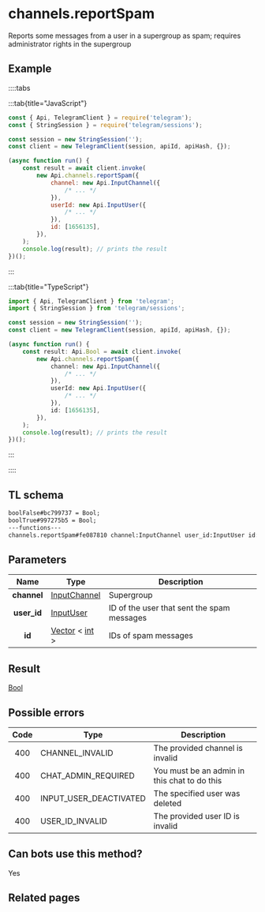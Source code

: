 # channels.reportSpam

Reports some messages from a user in a supergroup as spam; requires administrator rights in the supergroup

## Example

::::tabs

:::tab{title="JavaScript"}

```js
const { Api, TelegramClient } = require('telegram');
const { StringSession } = require('telegram/sessions');

const session = new StringSession('');
const client = new TelegramClient(session, apiId, apiHash, {});

(async function run() {
    const result = await client.invoke(
        new Api.channels.reportSpam({
            channel: new Api.InputChannel({
                /* ... */
            }),
            userId: new Api.InputUser({
                /* ... */
            }),
            id: [1656135],
        }),
    );
    console.log(result); // prints the result
})();
```

:::

:::tab{title="TypeScript"}

```ts
import { Api, TelegramClient } from 'telegram';
import { StringSession } from 'telegram/sessions';

const session = new StringSession('');
const client = new TelegramClient(session, apiId, apiHash, {});

(async function run() {
    const result: Api.Bool = await client.invoke(
        new Api.channels.reportSpam({
            channel: new Api.InputChannel({
                /* ... */
            }),
            userId: new Api.InputUser({
                /* ... */
            }),
            id: [1656135],
        }),
    );
    console.log(result); // prints the result
})();
```

:::

::::

## TL schema

```txt
boolFalse#bc799737 = Bool;
boolTrue#997275b5 = Bool;
---functions---
channels.reportSpam#fe087810 channel:InputChannel user_id:InputUser id:Vector<int> = Bool;
```

## Parameters

|    Name     | Type                                                                                              | Description                                |
| :---------: | ------------------------------------------------------------------------------------------------- | ------------------------------------------ |
| **channel** | [InputChannel](https://core.telegram.org/type/InputChannel)                                       | Supergroup                                 |
| **user_id** | [InputUser](https://core.telegram.org/type/InputUser)                                             | ID of the user that sent the spam messages |
|   **id**    | [Vector](https://core.telegram.org/type/Vector%20t) < [int](https://core.telegram.org/type/int) > | IDs of spam messages                       |

## Result

[Bool](https://core.telegram.org/type/Bool)

## Possible errors

| Code | Type                   | Description                                  |
| :--: | ---------------------- | -------------------------------------------- |
| 400  | CHANNEL_INVALID        | The provided channel is invalid              |
| 400  | CHAT_ADMIN_REQUIRED    | You must be an admin in this chat to do this |
| 400  | INPUT_USER_DEACTIVATED | The specified user was deleted               |
| 400  | USER_ID_INVALID        | The provided user ID is invalid              |

## Can bots use this method?

Yes

## Related pages
